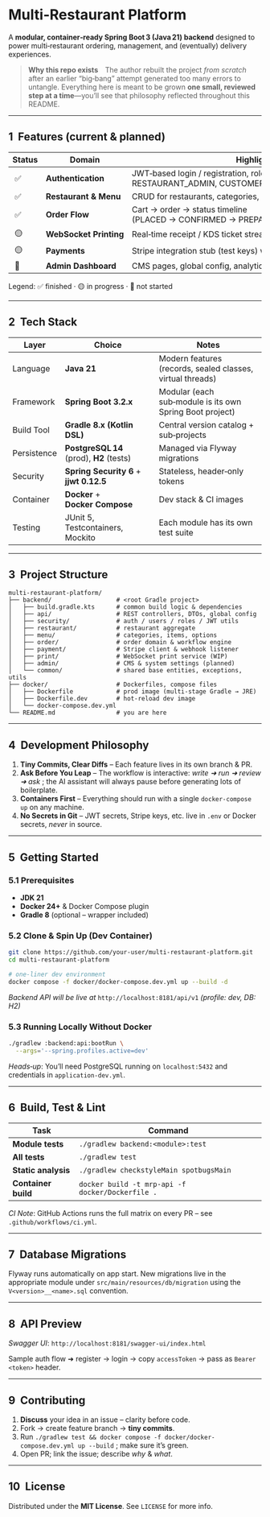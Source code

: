 # Multi‑Restaurant Platform

A **modular, container‑ready Spring Boot 3 (Java 21) backend** designed to power multi‑restaurant ordering, management, and (eventually) delivery experiences.

> **Why this repo exists** The author rebuilt the project *from scratch* after an earlier “big‑bang” attempt generated too many errors to untangle.  Everything here is meant to be grown **one small, reviewed step at a time**—you’ll see that philosophy reflected throughout this README.

---

## 1  Features (current & planned)

| Status | Domain                 | Highlights                                                                          |
| ------ | ---------------------- | ----------------------------------------------------------------------------------- |
|  ✅     | **Authentication**     | JWT‑based login / registration, role model (ADMIN, RESTAURANT\_ADMIN, CUSTOMER)     |
|  ✅     | **Restaurant & Menu**  | CRUD for restaurants, categories, items (with media & options)                      |
|  ✅    | **Order Flow**         | Cart → order → status timeline (PLACED → CONFIRMED → PREPARING → READY → DELIVERED) |
|  🟡    | **WebSocket Printing** | Real‑time receipt / KDS ticket streaming to browser printers                        |
|  🟡    | **Payments**           | Stripe integration stub (test keys) with webhook listener                           |
|  🔲    | **Admin Dashboard**    | CMS pages, global config, analytics                                                 |

Legend: ✅ finished · 🟡 in progress · 🔲 not started

---

## 2  Tech Stack

| Layer       | Choice                                   | Notes                                                      |
| ----------- | ---------------------------------------- | ---------------------------------------------------------- |
| Language    | **Java 21**                              | Modern features (records, sealed classes, virtual threads) |
| Framework   | **Spring Boot 3.2.x**                    | Modular (each sub‑module is its own Spring Boot project)   |
| Build Tool  | **Gradle 8.x (Kotlin DSL)**              | Central version catalog + sub‑projects                     |
| Persistence | **PostgreSQL 14** (prod), **H2** (tests) | Managed via Flyway migrations                              |
| Security    | **Spring Security 6** + **jjwt 0.12.5**  | Stateless, header‑only tokens                              |
| Container   | **Docker** + **Docker Compose**          | Dev stack & CI images                                      |
| Testing     | JUnit 5, Testcontainers, Mockito         | Each module has its own test suite                         |

---

## 3  Project Structure

```
multi-restaurant-platform/
├── backend/                  # <root Gradle project>
│   ├── build.gradle.kts      # common build logic & dependencies
│   ├── api/                  # REST controllers, DTOs, global config
│   ├── security/             # auth / users / roles / JWT utils
│   ├── restaurant/           # restaurant aggregate
│   ├── menu/                 # categories, items, options
│   ├── order/                # order domain & workflow engine
│   ├── payment/              # Stripe client & webhook listener
│   ├── print/                # WebSocket print service (WIP)
│   ├── admin/                # CMS & system settings (planned)
│   └── common/               # shared base entities, exceptions, utils
├── docker/                   # Dockerfiles, compose files
│   ├── Dockerfile            # prod image (multi‑stage Gradle → JRE)
│   ├── Dockerfile.dev        # hot‑reload dev image
│   └── docker-compose.dev.yml
└── README.md                 # you are here
```

---

## 4  Development Philosophy

1. **Tiny Commits, Clear Diffs** – Each feature lives in its own branch & PR.
2. **Ask Before You Leap** – The workflow is interactive: *write ➜ run ➜ review ➜ ask* ; the AI assistant will always pause before generating lots of boilerplate.
3. **Containers First** – Everything should run with a single `docker‑compose up` on any machine.
4. **No Secrets in Git** – JWT secrets, Stripe keys, etc. live in `.env` or Docker secrets, *never* in source.

---

## 5  Getting Started

### 5.1 Prerequisites

* **JDK 21**
* **Docker 24+** & Docker Compose plugin
* **Gradle 8** (optional – wrapper included)

### 5.2 Clone & Spin Up (Dev Container)

```bash
git clone https://github.com/your‑user/multi‑restaurant‑platform.git
cd multi‑restaurant‑platform

# one‑liner dev environment
docker compose -f docker/docker-compose.dev.yml up --build -d
```

*Backend API will be live at* `http://localhost:8181/api/v1`  *(profile: dev, DB: H2)*

### 5.3 Running Locally Without Docker

```bash
./gradlew :backend:api:bootRun \
  --args='--spring.profiles.active=dev'
```

*Heads‑up*: You’ll need PostgreSQL running on `localhost:5432` and credentials in `application-dev.yml`.

---

## 6  Build, Test & Lint

| Task                | Command                                          |
| ------------------- | ------------------------------------------------ |
| **Module tests**    | `./gradlew backend:<module>:test`                |
| **All tests**       | `./gradlew test`                                 |
| **Static analysis** | `./gradlew checkstyleMain spotbugsMain`          |
| **Container build** | `docker build -t mrp-api -f docker/Dockerfile .` |

*CI Note*: GitHub Actions runs the full matrix on every PR – see `.github/workflows/ci.yml`.

---

## 7  Database Migrations

Flyway runs automatically on app start.  New migrations live in the appropriate module under `src/main/resources/db/migration` using the `V<version>__<name>.sql` convention.

---

## 8  API Preview

*Swagger UI*: `http://localhost:8181/swagger-ui/index.html`

Sample auth flow ➜ register → login → copy `accessToken` → pass as `Bearer <token>` header.

---

## 9  Contributing

1. **Discuss** your idea in an issue – clarity before code.
2. Fork → create feature branch → **tiny commits**.
3. Run `./gradlew test && docker compose -f docker/docker-compose.dev.yml up --build` ; make sure it’s green.
4. Open PR; link the issue; describe *why* & *what*.

---

## 10  License

Distributed under the **MIT License**.  See `LICENSE` for more info.

